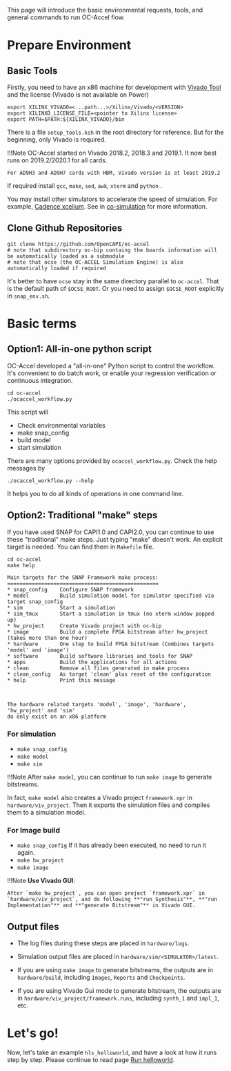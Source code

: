 This page will introduce the basic environmental requests, tools, and general commands to run OC-Accel flow.

# Prepare Environment

## Basic Tools

Firstly, you need to have an x86 machine for development with [Vivado Tool] and the license (Vivado is not available on Power)

```
export XILINX_VIVADO=<...path...>/Xilinx/Vivado/<VERSION>
export XILINXD_LICENSE_FILE=<pointer to Xilinx license>
export PATH=$PATH:${XILINX_VIVADO}/bin
```

There is a file `setup_tools.ksh` in the root directory for reference. But for the beginning, only Vivado is required.

!!!Note
    OC-Accel started on Vivado 2018.2, 2018.3 and 2019.1. It now best runs on 2019.2/2020.1 for all cards.

    For AD9H3 and AD9H7 cards with HBM, Vivado version is at least 2019.2

If required install `gcc`, `make`, `sed`, `awk`, `xterm` and `python` .


You may install other simulators to accelerate the speed of simulation. For example, [Cadence xcelium]. See in [co-simulation] for more information.

[co-simulation]: ../6-co-simulation/

[ Vivado Tool ]: https://www.xilinx.com/support/download.html

[ Cadence xcelium ]: https://www.cadence.com/content/cadence-www/global/en_US/home/tools/system-design-and-verification/simulation-and-testbench-verification/xcelium-parallel-simulator.html



## Clone Github Repositories


```
git clone https://github.com/OpenCAPI/oc-accel
# note that subdirectory oc-bip containg the boards information will be automatically loaded as a submodule
# note that ocse (the OC-ACCEL Simulation Engine) is also automatically loaded if required
```

It's better to have `ocse` stay in the same directory parallel to `oc-accel`. That is the default path of `$OCSE_ROOT`. Or you need to assign `$OCSE_ROOT` explicitly in `snap_env.sh`.

# Basic terms
## Option1: All-in-one python script

OC-Accel developed a "all-in-one" Python script to control the workflow. It's convenient to do batch work, or enable your regression verification or continuous integration.


```
cd oc-accel
./ocaccel_workflow.py
```

This script will

* Check environmental variables
* make snap_config
* build model
* start simulation

There are many options provided by `ocaccel_workflow.py`. Check the help messages by

```
./ocaccel_workflow.py --help
```

It helps you to do all kinds of operations in one command line.

## Option2: Traditional "make" steps

If you have used SNAP for CAPI1.0 and CAPI2.0, you can continue to use these "traditional" make steps. Just typing "make" doesn't work. An explicit target is needed. You can find them in `Makefile` file.

```
cd oc-accel
make help
```

```
Main targets for the SNAP Framework make process:
=================================================
* snap_config    Configure SNAP framework
* model          Build simulation model for simulator specified via target snap_config
* sim            Start a simulation
* sim_tmux       Start a simulation in tmux (no xterm window popped up)
* hw_project     Create Vivado project with oc-bip
* image          Build a complete FPGA bitstream after hw_project (takes more than one hour)
* hardware       One step to build FPGA bitstream (Combines targets 'model' and 'image')
* software       Build software libraries and tools for SNAP
* apps           Build the applications for all actions
* clean          Remove all files generated in make process
* clean_config   As target 'clean' plus reset of the configuration
* help           Print this message



The hardware related targets 'model', 'image', 'hardware', 'hw_project' and 'sim'
do only exist on an x86 platform
```



### For simulation

* `make snap_config`
* `make model`
* `make sim`

!!!Note
    After `make model`,  you can continue to run `make image` to generate bitstreams.


In fact, `make model` also creates a Vivado project `framework.xpr` in `hardware/viv_project`. Then it exports the simulation files and compiles them to a simulation model.


### For Image build

* `make snap_config` If it has already been executed, no need to run it again.
* `make hw_project`
* `make image`

!!!Note
    **Use Vivado GUI**:

    After `make hw_project`, you can open project `framework.xpr` in `hardware/viv_project`, and do following **"run Synthesis"**, **"run Implementation"** and **"generate Bitstream"** in Vivado GUI.


## Output files

* The log files during these steps are placed in `hardware/logs`.

* Simulation output files are placed in `hardware/sim/<SIMULATOR>/latest`.

* If you are using `make image` to generate bitstreams, the outputs are in `hardware/build`, including `Images`, `Reports` and `Checkpoints`.

* If you are using Vivado Gui mode to generate bitstream, the outputs are in `hardware/viv_project/framework.runs`, including `synth_1` and `impl_1`, etc.



# Let's go!

Now, let's take an example `hls_helloworld`, and have a look at how it runs step by step. Please continue to read page [Run helloworld].

[Run helloworld]: ../2-run-helloworld/

